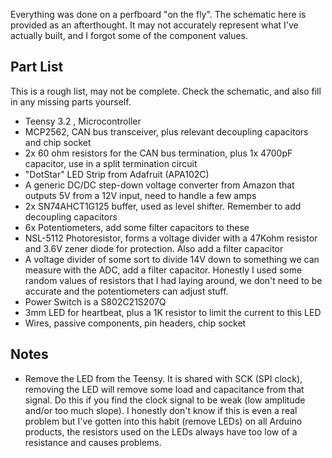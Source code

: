 Everything was done on a perfboard "on the fly". The schematic here is provided as an afterthought. It may not accurately represent what I've actually built, and I forgot some of the component values.

## Part List ##

This is a rough list, may not be complete. Check the schematic, and also fill in any missing parts yourself.

 * Teensy 3.2 , Microcontroller
 * MCP2562, CAN bus transceiver, plus relevant decoupling capacitors and chip socket
 * 2x 60 ohm resistors for the CAN bus termination, plus 1x 4700pF capacitor, use in a split termination circuit
 * "DotStar" LED Strip from Adafruit (APA102C)
 * A generic DC/DC step-down voltage converter from Amazon that outputs 5V from a 12V input, need to handle a few amps
 * 2x SN74AHCT1G125 buffer, used as level shifter. Remember to add decoupling capacitors
 * 6x Potentiometers, add some filter capacitors to these
 * NSL-5112 Photoresistor, forms a voltage divider with a 47Kohm resistor and 3.6V zener diode for protection. Also add a filter capacitor
 * A voltage divider of some sort to divide 14V down to something we can measure with the ADC, add a filter capacitor. Honestly I used some random values of resistors that I had laying around, we don't need to be accurate and the potentiometers can adjust stuff.
 * Power Switch is a S802C21S207Q
 * 3mm LED for heartbeat, plus a 1K resistor to limit the current to this LED
 * Wires, passive components, pin headers, chip socket

## Notes ##

 * Remove the LED from the Teensy. It is shared with SCK (SPI clock), removing the LED will remove some load and capacitance from that signal. Do this if you find the clock signal to be weak (low amplitude and/or too much slope). I honestly don't know if this is even a real problem but I've gotten into this habit (remove LEDs) on all Arduino products, the resistors used on the LEDs always have too low of a resistance and causes problems.